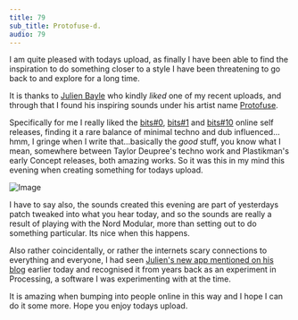 ```yaml
---
title: 79
sub_title: Protofuse-d.
audio: 79
---
```


I am quite pleased with todays upload, as finally I have been able to find the inspiration to do something closer to a style I have been threatening to go back to and explore for a long time.

It is thanks to <a href="http://julienbayle.net/" title="Julien Bayle">Julien Bayle</a> who kindly <i>liked</i> one of my recent uploads, and through that I found his inspiring sounds under his artist name <a href="http://protofuse.bandcamp.com/album/bits-0" title="Protofuse">Protofuse</a>. 

Specifically for me I really liked the <a href="http://protofuse.bandcamp.com/album/bits-0" title="bits#0">bits#0</a>, <a href="http://protofuse.bandcamp.com/album/bits-1" title="bits#1">bits#1</a> and <a href="http://protofuse.bandcamp.com/album/bits-10" title="bits#10">bits#10</a> online self releases, finding it a rare balance of minimal techno and dub influenced…hmm, I gringe when I write that…basically the <i>good</i> stuff, you know what I mean, somewhere between Taylor Deupree's techno work and Plastikman's early Concept releases, both amazing works. So it was this in my mind this evening when creating something for todays upload.

![Image](/assets/img/Snd-79.jpg)
 

I have to say also, the sounds created this evening are part of yesterdays patch tweaked into what you hear today, and so the sounds are really a result of playing with the Nord Modular, more than setting out to do something particular. Its nice when this happens.

Also rather coincidentally, or rather the internets scary connections to everything and everyone, I had seen <a href="http://julienbayle.net/2012/03/17/my-first-app-on-app-store/" title="his new app mentioned on his blog">Julien's new app mentioned on his blog</a> earlier today and recognised it from years back as an experiment in Processing, a software I was experimenting with at the time. 

It is amazing when bumping into people online in this way and I hope I can do it some more.
Hope you enjoy todays upload.